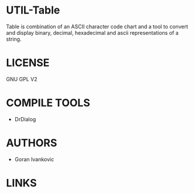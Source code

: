 UTIL-Table
==========

Table is combination of an ASCII character code chart and a tool to convert and display binary, decimal, hexadecimal and ascii representations of a string.

LICENSE
========
GNU GPL V2

COMPILE TOOLS
==============
- DrDialog

AUTHORS
=============
- Goran Ivankovic

LINKS
=============

